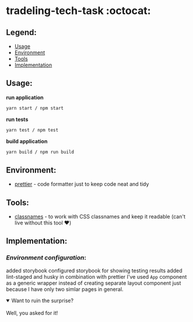 # tradeling-tech-task :octocat:
## Legend:
- [Usage](#Usage)
- [Environment](#Environment)
- [Tools](#Tools)
- [Implementation](#Implementation)

## Usage:
__run application__
```bash
yarn start / npm start
```

__run tests__
```bash
yarn test / npm test
```

__build application__
```bash
yarn build / npm run build
```

## Environment:
- [prettier](https://prettier.io/) - code formatter just to keep code neat and tidy

## Tools:
- [classnames](https://github.com/JedWatson/classnames) - to work with CSS classnames and keep it readable (can't live without this tool ❤️)

## Implementation:

### ___Environment configuration___:

added storybook
configured storybook for showing testing results
added lint-staged and husky in combination with prettier
I've used `App` component as a generic wrapper instead of creating separate layout component just because I have only two simlar pages in general.


<details open>
<summary>Want to ruin the surprise?</summary>
<br>
Well, you asked for it!
</details>
